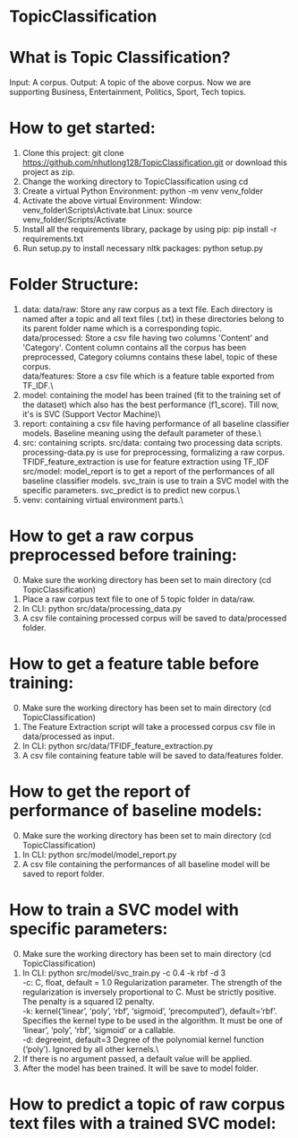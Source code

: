 # TopicClassification
# What is Topic Classification?
Input: A corpus.
Output: A topic of the above corpus. Now we are supporting Business, Entertainment, Politics, Sport, Tech topics.

# How to get started:
1. Clone this project: 
git clone https://github.com/nhutlong128/TopicClassification.git
or download this project as zip.
2. Change the working directory to TopicClassification using cd 
3. Create a virtual Python Environment: python -m venv venv_folder
4. Activate the above virtual Environment:
Window: venv_folder\Scripts\Activate.bat
Linux: source venv_folder/Scripts/Activate
5. Install all the requirements library, package by using pip: pip install -r requirements.txt
6. Run setup.py to install necessary nltk packages: python setup.py

# Folder Structure:
1. data:
data/raw: Store any raw corpus as a text file. Each directory is named after a topic and all text files (.txt) in these directories belong to its parent folder name which is a corresponding topic.\
data/processed: Store a csv file having two columns 'Content' and 'Category'. Content column contains all the corpus has been preprocessed, Category columns contains these label, topic of these corpus.\
data/features: Store a csv file which is a feature table exported from TF_IDF.\
2. model:
containing the model has been trained (fit to the training set of the dataset) which also has the best performance (f1_score). Till now, it's is SVC (Support Vector Machine)\
3. report:
containing a csv file having performance of all baseline classifier models. Baseline meaning using the default parameter of these.\
4. src: 
containing scripts.
src/data: containg two processing data scripts. processing-data.py is use for preprocessing, formalizing a raw corpus. TFIDF_feature_extraction is use for feature extraction using TF_IDF\
src/model: model_report is to get a report of the performances of all baseline classifier models. svc_train is use to train a SVC model with the specific parameters. svc_predict is to predict new corpus.\
5. venv: 
containing virtual environment parts.\
# How to get a raw corpus preprocessed before training:
0. Make sure the working directory has been set to main directory (cd TopicClassification)
1. Place a raw corpus text file to one of 5 topic folder in data/raw.
2. In CLI: python src/data/processing_data.py
3. A csv file containing processed corpus will be saved to data/processed folder.
# How to get a feature table before training:
0. Make sure the working directory has been set to main directory (cd TopicClassification)
1. The Feature Extraction script will take a processed corpus csv file in data/processed as input.
2. In CLI: python src/data/TFIDF_feature_extraction.py
3. A csv file containing feature table will be saved to data/features folder.
# How to get the report of performance of baseline models:
0. Make sure the working directory has been set to main directory (cd TopicClassification)
1. In CLI: python src/model/model_report.py
2. A csv file containing the performances of all baseline model will be saved to report folder.
# How to train a SVC model with specific parameters:
0. Make sure the working directory has been set to main directory (cd TopicClassification)
1. In CLI: python src/model/svc_train.py -c 0.4 -k rbf -d 3\
-c: C, float, default = 1.0 Regularization parameter. The strength of the regularization is inversely proportional to C. Must be strictly positive. The penalty is a squared l2 penalty.\
-k: kernel{‘linear’, ‘poly’, ‘rbf’, ‘sigmoid’, ‘precomputed’}, default=’rbf’. Specifies the kernel type to be used in the algorithm. It must be one of ‘linear’, ‘poly’, ‘rbf’, ‘sigmoid’ or a callable.\
-d: degreeint, default=3 Degree of the polynomial kernel function (‘poly’). Ignored by all other kernels.\
2. If there is no argument passed, a default value will be applied.
3. After the model has been trained. It will be save to model folder.
# How to predict a topic of raw corpus text files with a trained SVC model:
